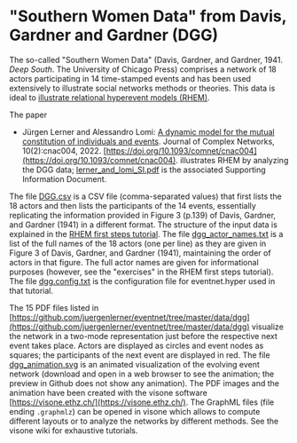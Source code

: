 # "Southern Women Data" from Davis, Gardner and Gardner (DGG)

The so-called "Southern Women Data" (Davis, Gardner, and Gardner, 1941. _Deep South_. The University of Chicago Press) comprises a network of 18 actors participating in 14 time-stamped events and has been used extensively to illustrate social networks methods or theories. This data is ideal to [illustrate relational hyperevent models (RHEM)](https://github.com/juergenlerner/eventnet/wiki/RHEM-first-steps-(tutorial)).

The paper
* Jürgen Lerner and Alessandro Lomi: [A dynamic model for the mutual constitution of individuals and events](https://doi.org/10.1093/comnet/cnac004). Journal of Complex Networks, 10(2):cnac004, 2022. [https://doi.org/10.1093/comnet/cnac004](https://doi.org/10.1093/comnet/cnac004).
illustrates RHEM by analyzing the DGG data; [lerner_and_lomi_SI.pdf](https://github.com/juergenlerner/eventnet/raw/master/data/dgg/lerner_and_lomi_SI.pdf) is the associated Supporting Information Document.

The file [DGG.csv](https://raw.githubusercontent.com/juergenlerner/eventnet/master/data/dgg/DGG.csv) is a CSV file (comma-separated values) that first lists the 18 actors and then lists the participants of the 14 events, essentially replicating the information provided in Figure 3 (p.139) of Davis, Gardner, and Gardner (1941) in a different format. The structure of the input data is explained in the [RHEM first steps tutorial](https://github.com/juergenlerner/eventnet/wiki/RHEM-first-steps-(tutorial)). The file [dgg_actor_names.txt](https://raw.githubusercontent.com/juergenlerner/eventnet/master/data/dgg/dgg_actor_names.txt) is a list of the full names of the 18 actors (one per line) as they are given in Figure 3 of Davis, Gardner, and Gardner (1941), maintaining the order of actors in that figure. The full actor names are given for informational purposes (however, see the "exercises" in the RHEM first steps tutorial). The file [dgg.config.txt](https://raw.githubusercontent.com/juergenlerner/eventnet/master/data/dgg/dgg.config.txt) is the configuration file for eventnet.hyper used in that tutorial.

The 15 PDF files listed in [https://github.com/juergenlerner/eventnet/tree/master/data/dgg](https://github.com/juergenlerner/eventnet/tree/master/data/dgg) visualize the network in a two-mode representation just before the respective next event takes place. Actors are displayed as circles and event nodes as squares; the participants of the next event are displayed in red. The file [dgg_animation.svg](https://raw.githubusercontent.com/juergenlerner/eventnet/master/data/dgg/dgg_animation.svg) is an animated visualization of the evolving event network (download and open in a web browser to see the animation; the preview in Github does not show any animation). The PDF images and the animation have been created with the visone software [https://visone.ethz.ch/](https://visone.ethz.ch/). The GraphML files (file ending `.graphmlz`) can be opened in visone which allows to compute different layouts or to analyze the networks by different methods. See the visone wiki for exhaustive tutorials.
